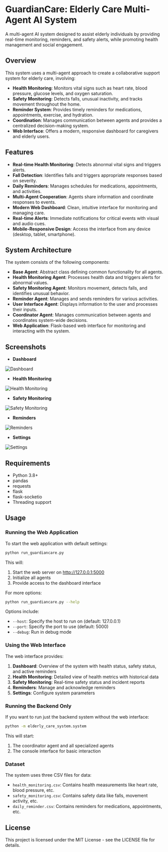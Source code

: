 # GuardianCare: Elderly Care Multi-Agent AI System

A multi-agent AI system designed to assist elderly individuals by providing real-time monitoring, reminders, and safety alerts, while promoting health management and social engagement.

## Overview

This system uses a multi-agent approach to create a collaborative support system for elderly care, involving:

- **Health Monitoring**: Monitors vital signs such as heart rate, blood pressure, glucose levels, and oxygen saturation.
- **Safety Monitoring**: Detects falls, unusual inactivity, and tracks movement throughout the home.
- **Reminder System**: Provides timely reminders for medications, appointments, exercise, and hydration.
- **Coordination**: Manages communication between agents and provides a centralized decision-making system.
- **Web Interface**: Offers a modern, responsive dashboard for caregivers and elderly users.

## Features

- **Real-time Health Monitoring**: Detects abnormal vital signs and triggers alerts.
- **Fall Detection**: Identifies falls and triggers appropriate responses based on severity.
- **Daily Reminders**: Manages schedules for medications, appointments, and activities.
- **Multi-Agent Cooperation**: Agents share information and coordinate responses to events.
- **Modern Web Dashboard**: Clean, intuitive interface for monitoring and managing care.
- **Real-time Alerts**: Immediate notifications for critical events with visual and audio cues.
- **Mobile-Responsive Design**: Access the interface from any device (desktop, tablet, smartphone).

## System Architecture

The system consists of the following components:

- **Base Agent**: Abstract class defining common functionality for all agents.
- **Health Monitoring Agent**: Processes health data and triggers alerts for abnormal values.
- **Safety Monitoring Agent**: Monitors movement, detects falls, and identifies unusual behavior.
- **Reminder Agent**: Manages and sends reminders for various activities.
- **User Interface Agent**: Displays information to the user and processes their inputs.
- **Coordinator Agent**: Manages communication between agents and coordinates system-wide decisions.
- **Web Application**: Flask-based web interface for monitoring and interacting with the system.

## Screenshots

- **Dashboard**

![Dashboard](images/Dashboard.png)

- **Health Monitoring**

![Health Monitoring](images/Health_Monitoring.png)

- **Safety Monitoring**

![Safety Monitoring](images/Safety_Monitoring.png)

- **Reminders**

![Reminders](images/Reminders.png)

- **Settings**

![Settings](images/Settings.png)

## Requirements

- Python 3.8+
- pandas
- requests
- flask
- flask-socketio
- Threading support

## Usage

### Running the Web Application

To start the web application with default settings:

```bash
python run_guardiancare.py
```

This will:
1. Start the web server on http://127.0.0.1:5000
2. Initialize all agents
3. Provide access to the dashboard interface

For more options:

```bash
python run_guardiancare.py --help
```

Options include:
- `--host`: Specify the host to run on (default: 127.0.0.1)
- `--port`: Specify the port to use (default: 5000)
- `--debug`: Run in debug mode

### Using the Web Interface

The web interface provides:

1. **Dashboard**: Overview of the system with health status, safety status, and active reminders
2. **Health Monitoring**: Detailed view of health metrics with historical data
3. **Safety Monitoring**: Real-time safety status and incident reports
4. **Reminders**: Manage and acknowledge reminders
5. **Settings**: Configure system parameters

### Running the Backend Only

If you want to run just the backend system without the web interface:

```bash
python -m elderly_care_system.system
```

This will start:
1. The coordinator agent and all specialized agents
2. The console interface for basic interaction

### Dataset

The system uses three CSV files for data:

- `health_monitoring.csv`: Contains health measurements like heart rate, blood pressure, etc.
- `safety_monitoring.csv`: Contains safety data like falls, movement activity, etc.
- `daily_reminder.csv`: Contains reminders for medications, appointments, etc.

## License

This project is licensed under the MIT License - see the LICENSE file for details.

